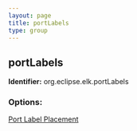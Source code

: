 ```yaml
---
layout: page
title: portLabels
type: group
---
```

## portLabels
**Identifier:** org.eclipse.elk.portLabels
### Options:
[Port Label Placement](org-eclipse-elk-portLabels-placement)
